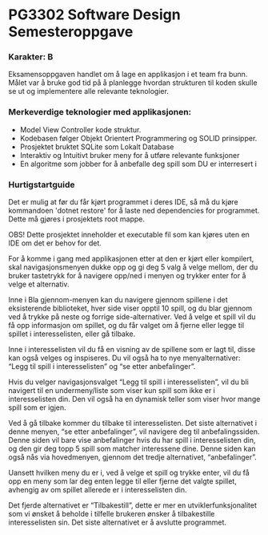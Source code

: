 # PG3302 Software Design Semesteroppgave

### Karakter: B

Eksamensoppgaven handlet om å lage en applikasjon i et team fra bunn. Målet var å bruke god tid på å planlegge hvordan strukturen til koden skulle se ut og implementere alle relevante teknologier.

### Merkeverdige teknologier med applikasjonen:
- Model View Controller kode struktur.
- Kodebasen følger Objekt Orientert Programmering og SOLID prinsipper.
- Prosjektet bruktet SQLite som Lokalt Database
- Interaktiv og Intuitivt bruker meny for å utføre relevante funksjoner
- En algoritme som jobber for å anbefalle deg spill som DU er interresert i

### Hurtigstartguide

Det er mulig at før du får kjørt programmet i deres IDE, så må du kjøre kommandoen 'dotnet restore' for å laste ned dependencies for programmet. Dette må gjøres i prosjektets root mappe.

OBS! Dette prosjektet inneholder et executable fil som kan kjøres uten en IDE om det er behov for det.

<p>For å komme i gang med applikasjonen etter at den er kjørt eller kompilert, skal navigasjonsmenyen dukke opp og gi deg 5 valg å velge mellom, der du bruker tastetrykk for å navigere opp/ned i menyen og trykker enter for å velge et alternativ.</p> <p>Inne i Bla gjennom-menyen kan du navigere gjennom spillene i det eksisterende biblioteket, hver side viser opptil 10 spill, og du blar gjennom ved å trykke på neste og forrige side-alternativer. Ved å velge et spill vil du få opp informasjon om spillet, og du får valget om å fjerne eller legge til spillet i interesselisten, eller gå tilbake.</p> <p>Inne i interesselisten vil du få en visning av de spillene som er lagt til, disse kan også velges og inspiseres. Du vil også ha to nye menyalternativer: “Legg til spill i interesselisten” og “se etter anbefalinger”.</p> <p>Hvis du velger navigasjonsvalget “Legg til spill i interesselisten”, vil du bli navigert til en undermeny/liste som viser kun spill som ikke er i interesselisten din. Den vil også ha en dynamisk teller som viser hvor mange spill som er igjen.</p> <p>Ved å gå tilbake kommer du tilbake til interesselisten. Det siste alternativet i denne menyen, “se etter anbefalinger”, vil navigere deg til anbefalingssiden. Denne siden vil bare vise anbefalinger hvis du har spill i interesselisten din, og den gir deg topp 5 spill som matcher interessene dine. Denne siden kan også nås via hovedmenyen, gjennom det tredje alternativet, “anbefalinger”.</p> <p>Uansett hvilken meny du er i, ved å velge et spill og trykke enter, vil du få opp en meny som lar deg enten legge til eller fjerne det valgte spillet, avhengig av om spillet allerede er i interesselisten din.</p> <p>Det fjerde alternativet er “Tilbakestill”, dette er mer en utviklerfunksjonalitet som vi ønsket å beholde i tilfelle brukeren ønsker å tilbakestille interesselisten sin. Det siste alternativet er å avslutte programmet.</p>
